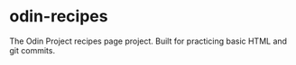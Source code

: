# odin-recipes
The Odin Project recipes page project.
Built for practicing basic HTML and git commits.
